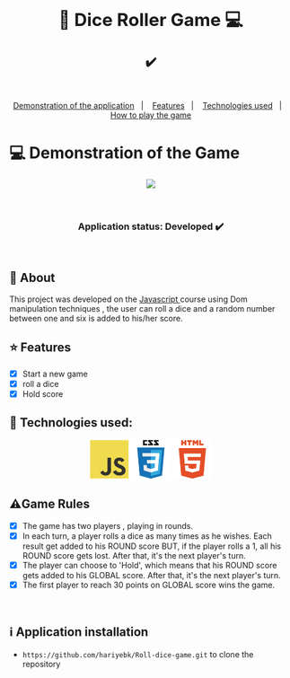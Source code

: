 
## **<h2 align="center"> 🎲 Dice Roller Game 💻</h2>**

<h2 align="center"> 
        ✔️
</h2>
<br>
<p align="center">
  <a href="#computer-demonstration-of-the-application">Demonstration of the application</a>&nbsp;&nbsp;&nbsp;|&nbsp;&nbsp;&nbsp;
  <a href="#star-features">Features</a>&nbsp;&nbsp;&nbsp;|&nbsp;&nbsp;&nbsp;
  <a href="#rocket-technologies-used">Technologies used</a>&nbsp;&nbsp;&nbsp;|&nbsp;&nbsp;&nbsp;
  <a href="#information_source-application-installation"> How to play the game </a>
</p>

# :computer: Demonstration of the Game

<p align="center">
  <img src="https://ik.imagekit.io/mcvhbcq4zu/forkify_nrvzWVRzk.gif?ik-sdk-version=javascript-1.4.3&updatedAt=1648473365812" width="1400px"/>
</p>

<br>

<h3 align="center"> 
	Application status: Developed ✔️
</h3>
<br>


## 📓 About
This project was developed on the <a href="https://www.udemy.com/course/the-complete-javascript-course/" target="_blank"> Javascript </a> course using Dom manipulation techniques , the user can roll a dice and a random number between one and six is added to his/her score.

## :star: Features
- [x] Start a new game
- [x] roll a dice
- [x] Hold score

## :rocket: Technologies used:
<p align="center">
	<img src="https://github.com/devicons/devicon/blob/master/icons/javascript/javascript-original.svg" alt="js" width="70" height="70"/>
	<img src="https://github.com/devicons/devicon/blob/master/icons/css3/css3-original-wordmark.svg" alt="css3" width="70" height="70"/>
	<img src="https://github.com/devicons/devicon/blob/master/icons/html5/html5-plain-wordmark.svg" alt="html5"  width="70" height="70"/>
</p>

## ⚠️Game Rules
- [x]  The game has two players , playing in rounds.
- [x]  In each turn, a player rolls a dice as many times as he wishes. Each result get added to his ROUND score
BUT, if the player rolls a 1, all his ROUND score gets lost. After that, it's the next player's turn.
- [x]  The player can choose to 'Hold', which means that his ROUND score gets added to his GLOBAL score. After that, it's the next player's turn.
- [x]   The first player to reach 30 points on GLOBAL score wins the game. 

<br>

## :information_source: Application installation
- `https://github.com/hariyebk/Roll-dice-game.git` to clone the repository

<br>
